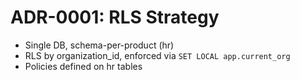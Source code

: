# ADR-0001: RLS Strategy
- Single DB, schema-per-product (hr)
- RLS by organization_id, enforced via `SET LOCAL app.current_org`
- Policies defined on hr tables